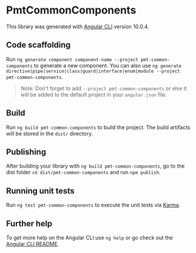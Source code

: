 # PmtCommonComponents

This library was generated with [Angular CLI](https://github.com/angular/angular-cli) version 10.0.4.

## Code scaffolding

Run `ng generate component component-name --project pmt-common-components` to generate a new component. You can also use `ng generate directive|pipe|service|class|guard|interface|enum|module --project pmt-common-components`.
> Note: Don't forget to add `--project pmt-common-components` or else it will be added to the default project in your `angular.json` file. 

## Build

Run `ng build pmt-common-components` to build the project. The build artifacts will be stored in the `dist/` directory.

## Publishing

After building your library with `ng build pmt-common-components`, go to the dist folder `cd dist/pmt-common-components` and run `npm publish`.

## Running unit tests

Run `ng test pmt-common-components` to execute the unit tests via [Karma](https://karma-runner.github.io).

## Further help

To get more help on the Angular CLI use `ng help` or go check out the [Angular CLI README](https://github.com/angular/angular-cli/blob/master/README.md).

